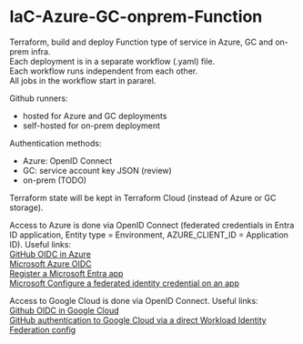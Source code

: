 # IaC-Azure-GC-onprem-Function
Terraform, build and deploy Function type of service in Azure, GC and on-prem infra.  
Each deployment is in a separate workflow (.yaml) file.  
Each workflow runs independent from each other.  
All jobs in the workflow start in pararel.  

Github runners:
- hosted for Azure and GC deployments  
- self-hosted for on-prem deployment  

Authentication methods:
- Azure: OpenID Connect 
- GC: service account key JSON (review)  
- on-prem (TODO)  

Terraform state will be kept in Terraform Cloud (instead of Azure or GC storage).  

Access to Azure is done via OpenID Connect (federated credentials in Entra ID application, Entity type = Environment, AZURE_CLIENT_ID = Application ID). Useful links:  
[GitHub OIDC in Azure](https://docs.github.com/en/actions/how-tos/secure-your-work/security-harden-deployments/oidc-in-azure)  
[Microsoft Azure OIDC](https://learn.microsoft.com/en-us/azure/developer/github/connect-from-azure-openid-connect)  
[Register a Microsoft Entra app](https://learn.microsoft.com/en-us/entra/identity-platform/howto-create-service-principal-portal#register-an-application-with-microsoft-entra-id-and-create-a-service-principal)  
[Microsoft Configure a federated identity credential on an app](https://learn.microsoft.com/en-us/entra/workload-id/workload-identity-federation-create-trust?pivots=identity-wif-apps-methods-azp)  
  
Access to Google Cloud is done via OpenID Connect. Useful links:  
[Github OIDC in Google Cloud](https://docs.github.com/en/actions/how-tos/secure-your-work/security-harden-deployments/oidc-in-google-cloud-platform)  
[GitHub authentication to Google Cloud via a direct Workload Identity Federation config](https://github.com/google-github-actions/auth?tab=readme-ov-file#direct-wif)  
